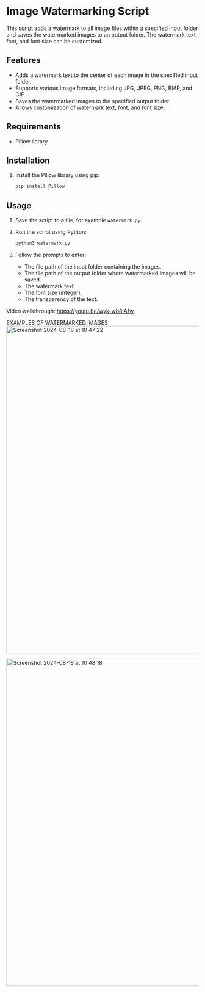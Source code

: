 # Image Watermarking Script

This script adds a watermark to all image files within a specified input folder and saves the watermarked images to an output folder. The watermark text, font, and font size can be customized.

## Features

- Adds a watermark text to the center of each image in the specified input folder.
- Supports various image formats, including JPG, JPEG, PNG, BMP, and GIF.
- Saves the watermarked images to the specified output folder.
- Allows customization of watermark text, font, and font size.

## Requirements
- Pillow library

## Installation
1. Install the Pillow library using pip:
    ```bash
    pip install Pillow
    ```
## Usage

1. Save the script to a file, for example `watermark.py`.
2. Run the script using Python:

    ```bash
    python3 watermark.py
    ```

3. Follow the prompts to enter:
   - The file path of the input folder containing the images.
   - The file path of the output folder where watermarked images will be saved.
   - The watermark text.
   - The font size (integer).
   - The transparency of the text.

     
Video walkthrough: https://youtu.be/wyk-wb8iAfw

EXAMPLES OF WATERMARKED IMAGES:
<img width="858" alt="Screenshot 2024-08-18 at 10 47 22" src="https://github.com/user-attachments/assets/609574cc-4940-45dc-9e2b-b0d2462a1d03">

<img width="858" alt="Screenshot 2024-08-18 at 10 48 18" src="https://github.com/user-attachments/assets/3b45d22f-ee52-45bd-9c04-4535f3e4163b">
